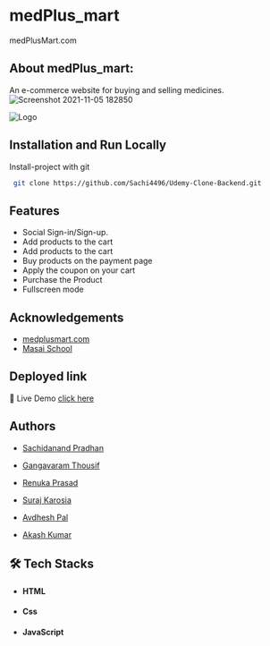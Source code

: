 # medPlus_mart
medPlusMart.com
## About medPlus_mart:
An e-commerce website for buying and selling medicines.
![Screenshot 2021-11-05 182850](https://user-images.githubusercontent.com/53556482/140514171-158de03b-65ae-4cd0-9bef-c7f2846fae21.png)

![Logo](https://i.ibb.co/QnJ7Bws/default-meta-image-v2-2-1-removebg-preview.png)


## Installation and Run Locally

Install-project with git

```bash
 git clone https://github.com/Sachi4496/Udemy-Clone-Backend.git
```

## Features

- Social Sign-in/Sign-up.
- Add products to the cart
- Add products to the cart
- Buy products on the payment page
- Apply the coupon on your cart 
- Purchase the Product
- Fullscreen mode


## Acknowledgements

 - [medplusmart.com](https://www.medplusmart.com/)
 - [Masai School](https://masaischool.com/)
 
 
<!-- ## Presentation Video :-
[Demo of project]() -->

## Deployed link
🔹 Live Demo [click here](https://aqueous-fortress-78543.herokuapp.com)

## Authors
-  [Sachidanand Pradhan](https://github.com/Sachi4496)

- [Gangavaram Thousif](https://github.com/Thousifg)

- [Renuka Prasad](https://github.com/Renukote)

- [Suraj Karosia](https://github.com/1998Suraj)

- [Avdhesh Pal](https://github.com/AvdheshPal)

- [Akash Kumar](https://github.com/KumarAkash22)

## 🛠 Tech Stacks
- #### HTML
- #### Css
- #### JavaScript


<!-- ## Screenshots :-
![Screenshot 2021-11-05 182850](https://user-images.githubusercontent.com/53556482/140514171-158de03b-65ae-4cd0-9bef-c7f2846fae21.png)

